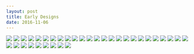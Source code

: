 ```yaml
---
layout: post
title: Early Designs
date: 2016-11-06
---
```

![](/assets/Atlas%20render.52.jpg)
![](/assets/Atlas%20render%203.68.jpg)
![](/assets/comparison%20.7.jpg)
![](/assets/EV3.16.jpg)
![](/assets/EV3.20.jpg)
![](/assets/v3.12.jpg)
![](/assets/v3.11.jpg)
![](/assets/v3.13.jpg)
![](/assets/v3.14.jpg)
![](/assets/v3.15.jpg)
![](/assets/v3.16.jpg)
![](/assets/v3.17.jpg)
![](/assets/v3.20.jpg)
![](/assets/v3.22.jpg)
![](/assets/Assem%20v4.21.jpg)
![](/assets/Assem%20v4.22.jpg)
![](/assets/Assem%20v4.23.jpg)
![](/assets/Assem%20v4.24.jpg)
![](/assets/Assem%20v4.25.jpg)
![](/assets/Assem%20v4.26.jpg)
![](/assets/leg%20blue%20.9.jpg)
![](/assets/leg%20blue%20.10.jpg)
![](/assets/leg%20blue%20.11.jpg)
![](/assets/leg%20blue%20.12.jpg)
![](/assets/leg%20blue%20.13.jpg)
![](/assets/leg%20blue.jpg)
![](/assets/Test%20%20render%20v4.25.jpg)
![](/assets/Exploded%20view.31.jpg)
![](/assets/Exploded%20view.32.jpg)
![](/assets/Exploded%20view.jpg)
![](/assets/Assem%20v4.29.jpg)
![](/assets/Assem%20v4.30.jpg)
![](/assets/Assem%20v4.22.jpg)
![](/assets/Assem%20v4.31.jpg)
